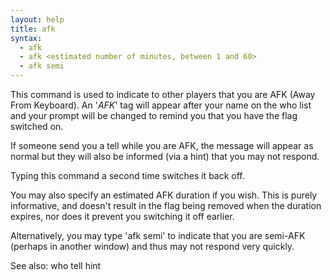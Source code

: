 ```yaml
---
layout: help
title: afk
syntax:
  - afk
  - afk <estimated number of minutes, between 1 and 60>
  - afk semi
---
```


This command is used to indicate to other players that you are AFK (Away From 
Keyboard).  An '*AFK*' tag will appear after your name on the who list and your
prompt will be changed to remind you that you have the flag switched on.

If someone send you a tell while you are AFK, the message will appear as normal
but they will also be informed (via a hint) that you may not respond.

Typing this command a second time switches it back off.

You may also specify an estimated AFK duration if you wish.  This is purely 
informative, and doesn't result in the flag being removed when the duration 
expires, nor does it prevent you switching it off earlier.

Alternatively, you may type 'afk semi' to indicate that you are semi-AFK 
(perhaps in another window) and thus may not respond very quickly.

See also: who tell hint
